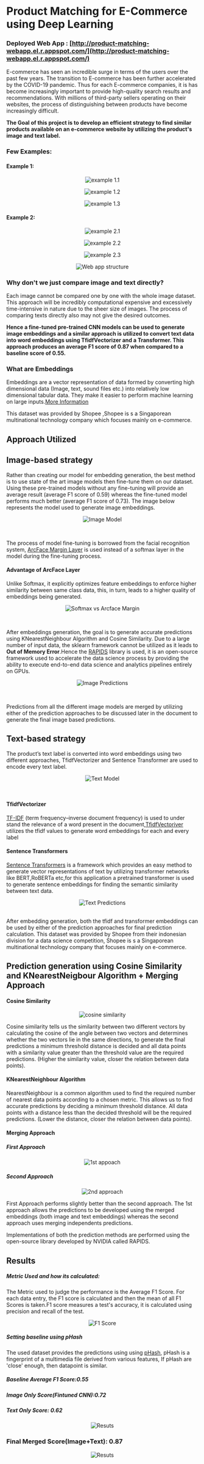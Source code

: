 # Product Matching for E-Commerce using Deep Learning 

### Deployed Web App : [http://product-matching-webapp.el.r.appspot.com/](http://product-matching-webapp.el.r.appspot.com/)

E-commerce has seen an incredible surge in terms of the users over the past few years. The transition to E-commerce has been further accelerated by the COVID-19 pandemic. Thus for each E-commerce companies, it is has become increasingly important to provide high-quality search results and recommendations. With millions of third-party sellers operating on their websites, the process of distinguishing between products have become increasingly difficult.

**The Goal of this project is to develop an efficient strategy to find similar products available on an e-commerce website by utilizing the product's image and text label.**

### Few Examples:
#### Example 1:
<p align="center"> <img src="https://github.com/harsh-miv/Product-Matching-using-Deep-Learning/blob/master/Diagrams%20and%20Images/example_1_1.png" alt="example 1.1"> </p>
<p align="center"> <img src="https://github.com/harsh-miv/Product-Matching-using-Deep-Learning/blob/master/Diagrams%20and%20Images/example_1_2.png" alt="example 1.2"> </p>
<p align="center"> <img src="https://github.com/harsh-miv/Product-Matching-using-Deep-Learning/blob/master/Diagrams%20and%20Images/example_1_3.png" alt="example 1.3"> </p>

#### Example 2:
<p align="center"> <img src="https://github.com/harsh-miv/Product-Matching-using-Deep-Learning/blob/master/Diagrams%20and%20Images/example_2_1.png" alt="example 2.1"> </p>
<p align="center"> <img src="https://github.com/harsh-miv/Product-Matching-using-Deep-Learning/blob/master/Diagrams%20and%20Images/example_2_2.png" alt="example 2.2"> </p>
<p align="center"> <img src="https://github.com/harsh-miv/Product-Matching-using-Deep-Learning/blob/master/Diagrams%20and%20Images/example_2_3.png" alt="example 2.3"> </p>

<p align="center"> <img src="https://github.com/harsh-miv/Product-Matching-using-Deep-Learning/blob/master/Diagrams%20and%20Images/product%20matching%20deployemnt%20structure%20v2.png" alt="Web app structure"> </p>


### Why don't we just compare image and text directly?
Each image cannot be compared one by one with the whole image dataset. This approach will be incredibly computational expensive and excessively time-intensive in nature due to the sheer size of images. The process of comparing texts directly also may not give the desired outcomes.

**Hence a fine-tuned pre-trained CNN models can be used to generate image embeddings and a similar approach is utilized to convert text data into word embeddings using TfidfVectorizer and a Transformer. This approach produces an average F1 score of 0.87 when compared to a baseline score of 0.55.**


### What are Embeddings
Embeddings are a vector representation of data formed by converting high dimensional data (Image, text, sound files etc.) into relatively low dimensional tabular data. They make it easier to perform machine learning on large inputs.[More Information](https://developers.google.com/machine-learning/crash-course/embeddings/video-lecture#:~:text=An%20embedding%20is%20a%20relatively,like%20sparse%20vectors%20representing%20words.&text=An%20embedding%20can%20be%20learned%20and%20reused%20across%20models.)

This dataset was provided by Shopee ,Shopee is s a Singaporean multinational technology company which focuses mainly on e-commerce.


## Approach Utilized
## Image-based strategy
Rather than creating our model for embedding generation, the best method is to use state of the art image models then fine-tune them on our dataset. Using these pre-trained models without any fine-tuning will provide an average result (average F1 score of 0.59) whereas the fine-tuned model performs much better (average F1 score of 0.73). The image below represents the model used to generate image embeddings.
 <br/>
<p align="center"> <img src="https://github.com/harsh-miv/Product-Matching-using-Deep-Learning/blob/master/Diagrams%20and%20Images/shopee%20Image%20model.png" alt="Image Model"> </p>
 <br/>

The process of model fine-tuning is borrowed from the facial recognition system, [ArcFace Margin Layer](https://arxiv.org/abs/1801.07698) is used instead of a softmax layer in the model during the fine-tuning process.


#### Advantage of ArcFace Layer
Unlike Softmax, it explicitly optimizes feature embeddings to enforce higher similarity between same class data, this, in turn, leads to a higher quality of embeddings being generated.
<br />
<p align="center"> <img src="https://github.com/harsh-miv/Product-Matching-using-Deep-Learning/blob/master/Diagrams%20and%20Images/ArcFace%20vs%20Softmax.png" alt="Softmax vs Arcface Margin"> </p>
 <br/>

After embeddings generation, the goal is to generate accurate predictions using KNearestNeighbour Algorithm and Cosine Similarity. Due to a large number of input data, the sklearn framework cannot be utilized as it leads to **Out of Memory Error**.Hence the [RAPIDS](https://rapids.ai/index.html)  library is used, it is an open-source framework used to accelerate the data science process by providing the ability to execute end-to-end data science and analytics pipelines entirely on GPUs.
 <br/>
<p align="center"> <img src="https://github.com/harsh-miv/Product-Matching-using-Deep-Learning/blob/master/Diagrams%20and%20Images/Image%20Prediction.png"  alt="Image Predictions"> </p>
 <br/>

Predictions from all the different image models are merged by utilizing either of the prediction approaches to be discussed later in the document to generate the final image based predictions.


## Text-based strategy
The product’s text label is converted into word embeddings using two different approaches, TfidfVectorizer and Sentence Transformer are used to encode every text label.
<br/>
<p align="center"> <img src="https://github.com/harsh-miv/Product-Matching-using-Deep-Learning/blob/master/Diagrams%20and%20Images/shopee%20text%20model.png" alt="Text Model"> </p>
 <br/>
 
#### TfidfVectorizer
[TF-IDF](https://monkeylearn.com/blog/what-is-tf-idf/#:~:text=TF%2DIDF%20is%20a%20statistical,across%20a%20set%20of%20documents.) (term frequency–inverse document frequency) is used to under stand the relevance of a word present in the document,[TfidfVectoriver](https://medium.com/@cmukesh8688/tf-idf-vectorizer-scikit-learn-dbc0244a911a) utilizes the tfidf values to generate word embeddings for each and every label

#### Sentence Transformers
[Sentence Transformers](https://github.com/UKPLab/sentence-transformers) is a framework which provides an easy method to generate vector representations of text by utilizing transformer networks like BERT,RoBERTa etc,for this application a pretrained transformer is used to generate sentence embeddings for finding the semantic similarity between text data.


<p align="center"> <img src="https://github.com/harsh-miv/Product-Matching-using-Deep-Learning/blob/master/Diagrams%20and%20Images/text%20predictions.png"  alt="Text Predictions"> </p>

<br/>
After embedding generation, both the tfidf and transformer embeddings can be used by either of the prediction approaches for final prediction calculation.
This dataset was provided by Shopee from their indonesian division for a data science competition, Shopee is s a Singaporean multinational technology company that focuses mainly on e-commerce.


## Prediction generation using Cosine Similarity and KNearestNeigbour Algorithm + Merging Approach
#### Cosine Similarity
<p align="center"> <img src="https://github.com/harsh-miv/Product-Matching-using-Deep-Learning/blob/master/Diagrams%20and%20Images/cosine_similarity_2.png" alt="cosine similarity"></p>
Cosine similarity tells us the similarity between two different vectors by calculating the cosine of the angle between two vectors and determines whether the two vectors lie in the same directions, to generate the final predictions a minimum threshold distance is decided and all data points with a similarity value greater than the threshold value are the required predictions. (Higher the similarity value, closer the relation between data points).

#### KNearestNeighbour Algorithm
NearestNeighbour is a common algorithm used to find the required number of nearest data points according to a chosen metric. This allows us to find accurate predictions by deciding a minimum threshold distance. All data points with a distance less than the decided threshold will be the required predictions. (Lower the distance, closer the relation between data points).
 
#### Merging Approach
##### First Approach 
<p align="center"> 
 <img src="https://github.com/harsh-miv/Product-Matching-using-Deep-Learning/blob/master/Diagrams%20and%20Images/prediction%20approach%201.png" alt="1st appoach">
</p>
 
##### Second Approach 
<p align="center"> 
 <img src="https://github.com/harsh-miv/Product-Matching-using-Deep-Learning/blob/master/Diagrams%20and%20Images/prediction%20approach%202.png" alt="2nd approach">
</p>

First Approach performs slightly better than the second approach. The 1st approach allows the predictions to be developed using the merged embeddings (both image and text embeddings) whereas the second approach uses merging independents predictions.
 
Implementations of both the prediction methods are performed using the open-source library developed by NVIDIA called RAPIDS.

## Results
##### Metric Used and how its calculated:
The Metric used to judge the performance is the Average F1 Score. For each data entry, the F1 score is calculated and then the mean of all F1 Scores is taken.F1 score measures a test's accuracy, it is calculated using precision and recall of the test.
<p align="center"> 
 <img src="https://github.com/harsh-miv/Product-Matching-using-Deep-Learning/blob/master/Diagrams%20and%20Images/f1_score.svg" alt="F1 Score">
</p>

##### Setting baseline using pHash

The used dataset provides the predictions using using [pHash](https://www.phash.org), pHash is a fingerprint of a multimedia file derived from various features, If pHash are 'close' enough, then datapoint is similar.
##### Baseline Average F1 Score:0.55
##### Image Only Score(Fintuned CNN):0.72
##### Text Only Score: 0.62
<p align="center"> 
 <img src="https://github.com/harsh-miv/Product-Matching-using-Deep-Learning/blob/master/Diagrams%20and%20Images/result%20new%201.png" alt="Resuts">
</p>


### Final Merged Score(Image+Text): 0.87
<p align="center"> 
 <img src="https://github.com/harsh-miv/Product-Matching-using-Deep-Learning/blob/master/Diagrams%20and%20Images/result%20new%202.png" alt="Resuts">
</p>



